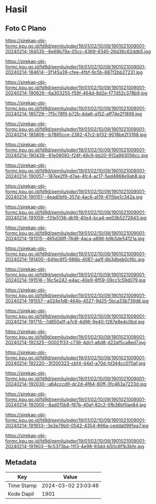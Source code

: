 # Hasil

## Foto C Plano

https://sirekap-obj-formc.kpu.go.id/fd9d/pemilu/pdpr/19/01/02/10/09/1901021009001-20240214-184535--8e69b79a-05cc-4369-8345-26d36c62ddb5.jpg

https://sirekap-obj-formc.kpu.go.id/fd9d/pemilu/pdpr/19/01/02/10/09/1901021009001-20240214-184614--3f145a39-cfee-4fbf-9c5b-687f2bb27231.jpg

https://sirekap-obj-formc.kpu.go.id/fd9d/pemilu/pdpr/19/01/02/10/09/1901021009001-20240214-190626--6a303255-f59f-464d-8d2e-f77d52c378b9.jpg

https://sirekap-obj-formc.kpu.go.id/fd9d/pemilu/pdpr/19/01/02/10/09/1901021009001-20240214-185729--7f5c78f9-b72b-4da6-a152-aff74e2f1899.jpg

https://sirekap-obj-formc.kpu.go.id/fd9d/pemilu/pdpr/19/01/02/10/09/1901021009001-20240214-185806--b7885cce-2382-47c2-bf32-9018be2f3168.jpg

https://sirekap-obj-formc.kpu.go.id/fd9d/pemilu/pdpr/19/01/02/10/09/1901021009001-20240214-190438--61e09092-f24f-48c9-bb20-912a993056cc.jpg

https://sirekap-obj-formc.kpu.go.id/fd9d/pemilu/pdpr/19/01/02/10/09/1901021009001-20240214-190057--187ee2f9-d7ae-4fc4-ac17-5ed4868e9ab8.jpg

https://sirekap-obj-formc.kpu.go.id/fd9d/pemilu/pdpr/19/01/02/10/09/1901021009001-20240214-190151--4ead0bfb-357d-4ac6-a119-4115be1c342a.jpg

https://sirekap-obj-formc.kpu.go.id/fd9d/pemilu/pdpr/19/01/02/10/09/1901021009001-20240214-191059--f31e5136-db19-40e4-bca4-ee03b5272643.jpg

https://sirekap-obj-formc.kpu.go.id/fd9d/pemilu/pdpr/19/01/02/10/09/1901021009001-20240214-191315--465d36ff-76d6-4aca-a896-b9b5de54121a.jpg

https://sirekap-obj-formc.kpu.go.id/fd9d/pemilu/pdpr/19/01/02/10/09/1901021009001-20240214-191405--64fec6f5-666b-4087-aa1f-6b3dbeb0cf6c.jpg

https://sirekap-obj-formc.kpu.go.id/fd9d/pemilu/pdpr/19/01/02/10/09/1901021009001-20240214-191516--16c5e242-e4ac-40e9-8f59-09cc1c59d079.jpg

https://sirekap-obj-formc.kpu.go.id/fd9d/pemilu/pdpr/19/01/02/10/09/1901021009001-20240214-191557--a024e1d8-464b-4527-9d25-5bca33b739d6.jpg

https://sirekap-obj-formc.kpu.go.id/fd9d/pemilu/pdpr/19/01/02/10/09/1901021009001-20240214-191715--7d850a1f-a7c8-4d96-9e40-f267e8e4c0bd.jpg

https://sirekap-obj-formc.kpu.go.id/fd9d/pemilu/pdpr/19/01/02/10/09/1901021009001-20240214-192325--00021f33-c736-4dc1-a6d8-d22af5ca8ed7.jpg

https://sirekap-obj-formc.kpu.go.id/fd9d/pemilu/pdpr/19/01/02/10/09/1901021009001-20240214-192220--3f200323-cb14-44a1-a70d-fd344cc070af.jpg

https://sirekap-obj-formc.kpu.go.id/fd9d/pemilu/pdpr/19/01/02/10/09/1901021009001-20240214-192030--a64cccd9-dc2d-4f64-80ff-3fc463a7223d.jpg

https://sirekap-obj-formc.kpu.go.id/fd9d/pemilu/pdpr/19/01/02/10/09/1901021009001-20240214-192000--8ad015b8-f87b-40af-82c2-0fb36bf0ae84.jpg

https://sirekap-obj-formc.kpu.go.id/fd9d/pemilu/pdpr/19/01/02/10/09/1901021009001-20240214-191933--3e3e79b0-0542-4354-866a-cedda0991ea7.jpg

https://sirekap-obj-formc.kpu.go.id/fd9d/pemilu/pdpr/19/01/02/10/09/1901021009001-20240214-191903--9c5373ba-11f3-4e98-93dd-b50c6f1b3bfe.jpg


## Metadata

| Key        | Value               |
| ---------- | ------------------- |
| Time Stamp | 2024-03-02 23:03:46 |
| Kode Dapil | 1901                |



